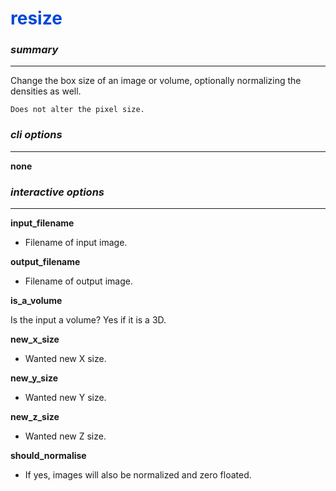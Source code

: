 # <span style="color: #0048d8">**resize**</span>

### *summary*
---

Change the box size of an image or volume, optionally normalizing the densities as well.

```{note}
Does not alter the pixel size.
```

### *cli options*
---

**none**

### *interactive options*
---

**input_filename**		

+ Filename of input image.

**output_filename**	

+ Filename of output image.

**is_a_volume**         

Is the input a volume? Yes if it is a 3D.

**new_x_size**          

+ Wanted new X size.

**new_y_size**          

+ Wanted new Y size.

**new_z_size**

+ Wanted new Z size.
            	
**should_normalise**    

+ If yes, images will also be normalized and zero floated.
